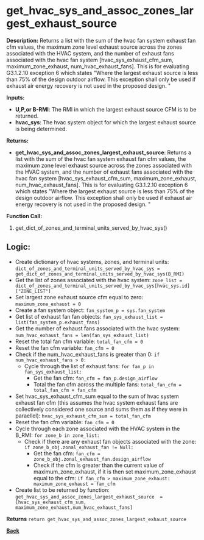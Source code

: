 # get_hvac_sys_and_assoc_zones_largest_exhaust_source  

**Description:** Returns a list with the sum of the hvac fan system exhaust fan cfm values, the maximum zone level exhaust source across the zones associated with the HVAC system, and the number of exhaust fans associated with the hvac fan system [hvac_sys_exhaust_cfm_sum, maximum_zone_exhaust, num_hvac_exhaust_fans]. This is for evaluating G3.1.2.10 exception 6 which states "Where the largest exhaust source is less than 75% of the design outdoor airflow. This exception shall only be used if exhaust air energy recovery is not used in the proposed design. "

**Inputs:**  
- **U,P,or B-RMI**: The RMI in which the largest exhaust source CFM is to be returned.  
- **hvac_sys**: The hvac system object for which the largest exhaust source is being determined.

**Returns:**  
- **get_hvac_sys_and_assoc_zones_largest_exhaust_source**: Returns a list with the sum of the hvac fan system exhaust fan cfm values, the maximum zone level exhaust source across the zones associated with the HVAC system, and the number of exhaust fans associated with the hvac fan system [hvac_sys_exhaust_cfm_sum, maximum_zone_exhaust, num_hvac_exhaust_fans]. This is for evaluating G3.1.2.10 exception 6 which states "Where the largest exhaust source is less than 75% of the design outdoor airflow. This exception shall only be used if exhaust air energy recovery is not used in the proposed design. "  
 
**Function Call:**   
1. get_dict_of_zones_and_terminal_units_served_by_hvac_sys()   


## Logic:  
- Create dictionary of hvac systems, zones, and terminal units: `dict_of_zones_and_terminal_units_served_by_hvac_sys = get_dict_of_zones_and_terminal_units_served_by_hvac_sys(B_RMI)`  
- Get the list of zones associated with the hvac system: `zone_list = dict_of_zones_and_terminal_units_served_by_hvac_sys[hvac_sys.id]["ZONE_LIST"]`  
- Set largest zone exhaust source cfm equal to zero: `maximum_zone_exhaust = 0`  
- Create a fan system object: `fan_system_p = sys.fan_system`   
- Get list of exhaust fan fan objects: `fan_sys_exhaust_list = list(fan_system_p.exhaust_fans)`  
- Get the number of exhaust fans associated with the hvac system: `num_hvac_exhaust_fans = len(fan_sys_exhaust_list)`  
- Reset the total fan cfm variable: `total_fan_cfm = 0` 
- Reset the fan cfm variable: `fan_cfm = 0` 
- Check if the num_hvac_exhaust_fans is greater than 0: `if num_hvac_exhaust_fans > 0:`  
    - Cycle through the list of exhaust fans: `for fan_p in fan_sys_exhaust_list:`  
        - Get the fan cfm: `fan_cfm = fan_p.design_airflow`  
        - Total the fan cfm across the multiple fans: `total_fan_cfm = total_fan_cfm + fan_cfm`  
- Set hvac_sys_exhaust_cfm_sum equal to the sum of hvac system exhaust fan cfm (this assumes the hvac system exhaust fans are collectively considered one source and sums them as if they were in paraellel): `hvac_sys_exhaust_cfm_sum = total_fan_cfm`  
- Reset the fan cfm variable: `fan_cfm = 0` 
- Cycle through each zone associated with the HVAC system in the B_RMI: `for zone_b in zone_list:`  
    - Check if there are any exhaust fan objects associated with the zone: `if zone_b_obj.zonal_exhaust_fan != Null:`  
        - Get the fan cfm: `fan_cfm = zone_b_obj.zonal_exhaust_fan.design_airflow`    
        - Check if the cfm is greater than the current value of maximum_zone_exhaust, if it is then set maximum_zone_exhaust equal to the cfm: `if fan_cfm > maximum_zone_exhaust: maximum_zone_exhaust = fan_cfm`  
- Create list to be returned by function: `get_hvac_sys_and_assoc_zones_largest_exhaust_source  = [hvac_sys_exhaust_cfm_sum, maximum_zone_exhaust,num_hvac_exhaust_fans]`  

**Returns** `return get_hvac_sys_and_assoc_zones_largest_exhaust_source`  

**[Back](../_toc.md)**